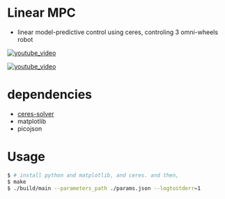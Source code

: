 # Linear MPC
- linear model-predictive control using ceres, controling 3 omni-wheels robot

[![youtube_video](http://img.youtube.com/vi/7nh470VFEvE/0.jpg)](http://www.youtube.com/watch?v=7nh470VFEvE "linear_mpc_wo_obstacles")

[![youtube_video](http://img.youtube.com/vi/31WVlmaRspQ/0.jpg)](http://www.youtube.com/watch?v=31WVlmaRspQ "linear_mpc_w_obstacles")

# dependencies
- [ceres-solver](https://ceres-solver.googlesource.com/ceres-solver)
- matplotlib
- picojson

# Usage
```sh
$ # install python and matplotlib, and ceres. and then,
$ make
$ ./build/main --parameters_path ./params.json --logtostderr=1
```

